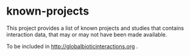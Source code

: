 # known-projects
This project provides a list of known projects and studies that contains interaction data, that may or may not have been made available.

To be included in http://globalbioticinteractions.org .
